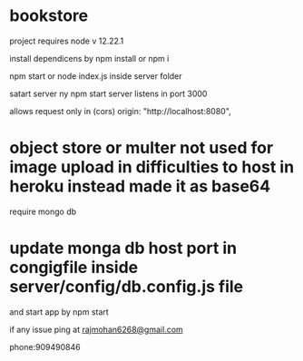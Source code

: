 # bookstore

project requires node v 12.22.1


install dependicens by npm install or npm i

npm start or node index.js inside  server folder

satart server ny npm start server listens in   port 3000

allows request only in  (cors)    origin: "http://localhost:8080",  

# object store or multer  not used for image upload in difficulties to host in heroku  instead made it as base64
require mongo db 

# update monga db host port in congigfile inside  server/config/db.config.js file
and start app
by npm start

if any issue ping at rajmohan6268@gmail.com

 

 phone:909490846